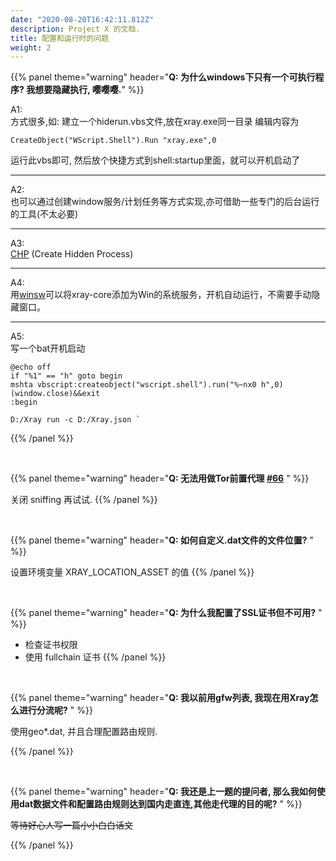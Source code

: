 ```yaml
---
date: "2020-08-20T16:42:11.812Z"
description: Project X 的文档.
title: 配置和运行时的问题
weight: 2
---
```


{{% panel theme="warning" header="**Q: 为什么windows下只有一个可执行程序? 我想要隐藏执行, 嘤嘤嘤.**" %}}

A1: <br />
方式很多,如:
建立一个hiderun.vbs文件,放在xray.exe同一目录
编辑内容为
```
CreateObject("WScript.Shell").Run "xray.exe",0
```
运行此vbs即可, 然后放个快捷方式到shell:startup里面，就可以开机启动了

---
A2: <br />
也可以通过创建window服务/计划任务等方式实现,亦可借助一些专门的后台运行的工具(不太必要)

---
A3: <br />
[CHP](http://www.commandline.co.uk/chp/) (Create Hidden Process)

---
A4: <br />
用[winsw](https://github.com/winsw/winsw)可以将xray-core添加为Win的系统服务，开机自动运行，不需要手动隐藏窗口。

---
A5: <br />
写一个bat开机启动<br />
```
@echo off
if "%1" == "h" goto begin
mshta vbscript:createobject("wscript.shell").run("%~nx0 h",0)(window.close)&&exit
:begin

D:/Xray run -c D:/Xray.json `
```
{{% /panel %}}

<br />

{{% panel theme="warning" header="**Q: 无法用做Tor前置代理 [#66](https://github.com/XTLS/Xray-core/issues/66)** " %}}

关闭 sniffing 再试试.
{{% /panel %}}

<br />

{{% panel theme="warning" header="**Q: 如何自定义.dat文件的文件位置?** " %}}

设置环境变量 XRAY_LOCATION_ASSET 的值
{{% /panel %}}

<br />

{{% panel theme="warning" header="**Q: 为什么我配置了SSL证书但不可用?** " %}}

- 检查证书权限
- 使用 fullchain 证书
{{% /panel %}}

<br />

{{% panel theme="warning" header="**Q: 我以前用gfw列表, 我现在用Xray怎么进行分流呢?** " %}}

使用geo*.dat, 并且合理配置路由规则.

{{% /panel %}}

<br />

{{% panel theme="warning" header="**Q: 我还是上一题的提问者, 那么我如何使用dat数据文件和配置路由规则达到国内走直连,其他走代理的目的呢?** " %}}

~~等待好心人写一篇小小白白话文~~

{{% /panel %}}

<br />